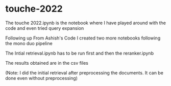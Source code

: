 # touche-2022
The touche 2022.ipynb is the notebook where I have played around with the code and even tried query expansion

Following up From Ashish's Code I created two more notebooks following the mono duo pipeline

The Intial retrieval.ipynb has to be run first and then the reranker.ipynb

The results obtained are in the csv files 

(Note: I did the initial retrieval after preprocessing the documents. It can be done even without preprocessing)
